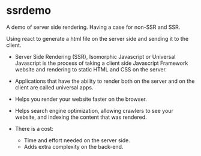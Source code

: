 # ssrdemo

A demo of server side rendering. Having a case for non-SSR and SSR.

Using react to generate a html file on the server side and sending it to the client.


- Server Side Rendering (SSR), Isomorphic Javascript or Universal Javascript is the process of taking a client side Javascript Framework website and rendering to static HTML and CSS on the server.

- Applications that have the ability to render both on the server and on the client are called universal apps.

- Helps you render your website faster on the browser.

- Helps search engine optimization, allowing crawlers to see your website, and indexing the content that was rendered.

- There is a cost:

  - Time and effort needed on the server side.
  - Adds extra complexity on the back-end.
